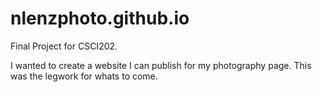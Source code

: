 # nlenzphoto.github.io

Final Project for CSCI202.

I wanted to create a website I can publish for my photography page. This was the legwork for whats to come.
